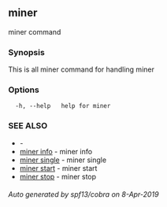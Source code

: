 ##  miner

miner command

### Synopsis

This is all miner command for handling miner

### Options

```
  -h, --help   help for miner
```

### SEE ALSO

* [](_root.md)	 - 
* [ miner info](_miner_info.md)	 - miner info
* [ miner single](_miner_single.md)	 - miner single
* [ miner start](_miner_start.md)	 - miner start
* [ miner stop](_miner_stop.md)	 - miner stop

###### Auto generated by spf13/cobra on 8-Apr-2019
